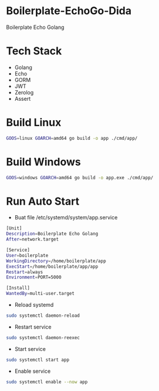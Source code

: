 # Boilerplate-EchoGo-Dida
Boilerplate Echo Golang

# Tech Stack
- Golang
- Echo
- GORM
- JWT
- Zerolog
- Assert

# Build Linux
```bash
GOOS=linux GOARCH=amd64 go build -o app ./cmd/app/
```

# Build Windows
```bash
GOOS=windows GOARCH=amd64 go build -o app.exe ./cmd/app/
```

# Run Auto Start
- Buat file /etc/systemd/system/app.service
```bash
[Unit]
Description=Boilerplate Echo Golang
After=network.target

[Service]
User=boilerplate
WorkingDirectory=/home/boilerplate/app
ExecStart=/home/boilerplate/app/app
Restart=always
Environment=PORT=5000

[Install]
WantedBy=multi-user.target
```

- Reload systemd
```bash
sudo systemctl daemon-reload
```

- Restart service
```bash
sudo systemctl daemon-reexec
```

- Start service
```bash
sudo systemctl start app
```

- Enable service
```bash
sudo systemctl enable --now app
```
